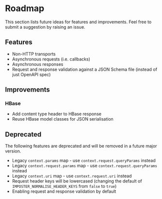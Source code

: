# Roadmap

This section lists future ideas for features and improvements. Feel free to submit a suggestion by raising an issue.

## Features

* Non-HTTP transports
* Asynchronous requests (i.e. callbacks)
* Asynchronous responses
* Request and response validation against a JSON Schema file (instead of just OpenAPI spec)

## Improvements

### HBase

* Add content type header to HBase response
* Reuse HBase model classes for JSON serialisation

## Deprecated

The following features are deprecated and will be removed in a future major version.

- Legacy `context.params` map - use `context.request.queryParams` instead
- Legacy `context.request.params` map - use `context.request.queryParams` instead
- Legacy `context.uri` map - use `context.request.uri` instead
- Request header keys will be lowercased (changing the default of `IMPOSTER_NORMALISE_HEADER_KEYS` from `false` to `true`)
- Enabling request and response validation by default
